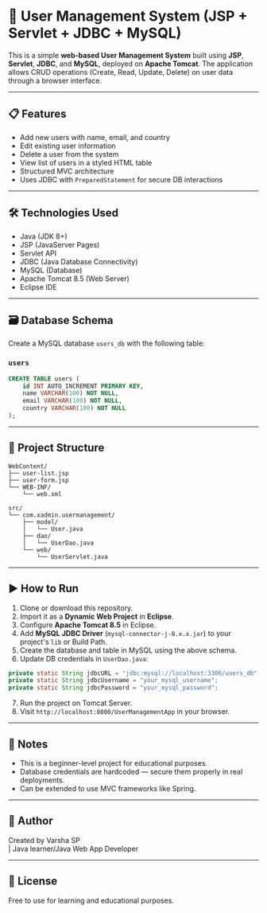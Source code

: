 # 👤 User Management System (JSP + Servlet + JDBC + MySQL)

This is a simple **web-based User Management System** built using **JSP**, **Servlet**, **JDBC**, and **MySQL**, deployed on **Apache Tomcat**. The application allows CRUD operations (Create, Read, Update, Delete) on user data through a browser interface.

---

## 📋 Features

- Add new users with name, email, and country
- Edit existing user information
- Delete a user from the system
- View list of users in a styled HTML table
- Structured MVC architecture
- Uses JDBC with `PreparedStatement` for secure DB interactions

---

## 🛠️ Technologies Used

- Java (JDK 8+)
- JSP (JavaServer Pages)
- Servlet API
- JDBC (Java Database Connectivity)
- MySQL (Database)
- Apache Tomcat 8.5 (Web Server)
- Eclipse IDE

---

## 🗃️ Database Schema

Create a MySQL database `users_db` with the following table:

### `users`

```sql
CREATE TABLE users (
    id INT AUTO_INCREMENT PRIMARY KEY,
    name VARCHAR(100) NOT NULL,
    email VARCHAR(100) NOT NULL,
    country VARCHAR(100) NOT NULL
);
```

---

## 📁 Project Structure

```
WebContent/
├── user-list.jsp
├── user-form.jsp
└── WEB-INF/
    └── web.xml

src/
└── com.xadmin.usermanagement/
    ├── model/
    │   └── User.java
    ├── dao/
    │   └── UserDao.java
    └── web/
        └── UserServlet.java
```

---

## ▶️ How to Run

1. Clone or download this repository.
2. Import it as a **Dynamic Web Project** in **Eclipse**.
3. Configure **Apache Tomcat 8.5** in Eclipse.
4. Add **MySQL JDBC Driver** (`mysql-connector-j-8.x.x.jar`) to your project's `lib` or Build Path.
5. Create the database and table in MySQL using the above schema.
6. Update DB credentials in `UserDao.java`:

```java
private static String jdbcURL = "jdbc:mysql://localhost:3306/users_db";
private static String jdbcUsername = "your_mysql_username";
private static String jdbcPassword = "your_mysql_password";
```

7. Run the project on Tomcat Server.
8. Visit `http://localhost:8080/UserManagementApp` in your browser.

---

## 🚫 Notes

- This is a beginner-level project for educational purposes.
- Database credentials are hardcoded — secure them properly in real deployments.
- Can be extended to use MVC frameworks like Spring.

---

## 🙌 Author

Created by Varsha SP  
| Java learner/Java Web App Developer

---

## 📄 License

Free to use for learning and educational purposes.
